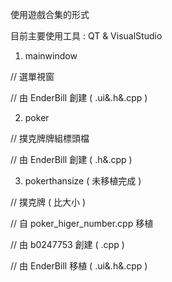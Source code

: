使用遊戲合集的形式

目前主要使用工具 : QT & VisualStudio

1. mainwindow

// 選單視窗

// 由 EnderBill 創建 ( .ui&.h&.cpp )


2. poker

// 撲克牌牌組標頭檔

// 由 EnderBill 創建 ( .h&.cpp )


3. pokerthansize ( 未移植完成 )

// 撲克牌 ( 比大小 )

// 自 poker_higer_number.cpp 移植

// 由 b0247753  創建 ( .cpp )

// 由 EnderBill 移植 ( .ui&.h&.cpp )


